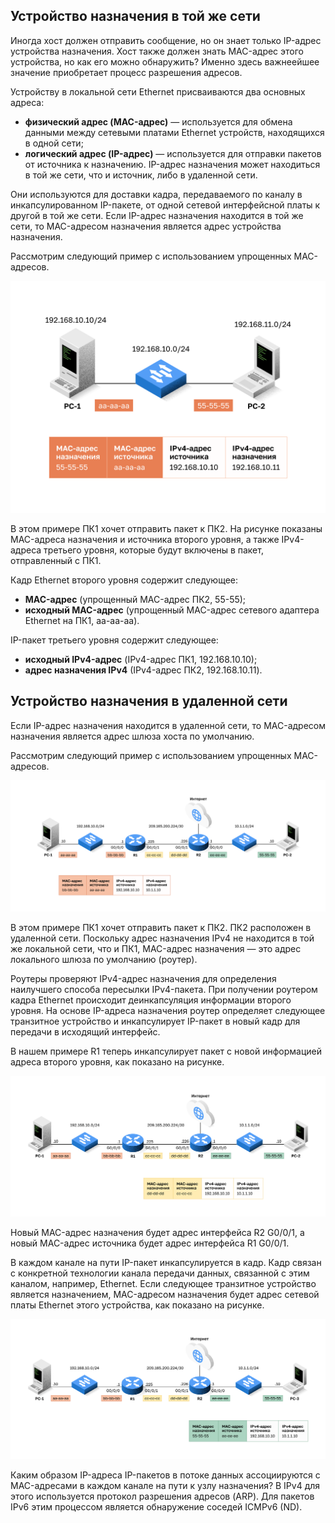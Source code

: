 <!-- verified: agorbachev 03.05.2022 -->

<!-- 9.1.1 -->
## Устройство назначения в той же сети

Иногда хост должен отправить сообщение, но он знает только IP-адрес устройства назначения. Хост также должен знать MAC-адрес этого устройства, но как его можно обнаружить? Именно здесь важнеейшее значение приобретает процесс разрешения адресов.

Устройству в локальной сети Ethernet присваиваются два основных адреса:

* **физический адрес (MAC-адрес)** — используется для обмена данными между сетевыми платами Ethernet устройств, находящихся в одной сети;
* **логический адрес (IP-адрес)** — используется для отправки пакетов от источника к назначению. IP-адрес назначения может находиться в той же сети, что и источник, либо в удаленной сети.

Они используются для доставки кадра, передаваемого по каналу в инкапсулированном IP-пакете, от одной сетевой интерфейсной платы к другой в той же сети. Если IP-адрес назначения находится в той же сети, то MAC-адресом назначения является адрес устройства назначения.

Рассмотрим следующий пример с использованием упрощенных MAC-адресов.

![](./assets/9.1.1.svg)


В этом примере ПК1 хочет отправить пакет к ПК2. На рисунке показаны MAC-адреса назначения и источника второго уровня, а также IPv4-адреса третьего уровня, которые будут включены в пакет, отправленный с ПК1.

Кадр Ethernet второго уровня содержит следующее:

* **MAC-адрес** (упрощенный MAC-адрес ПК2, 55-55);
* **исходный MAC-адрес** (упрощенный MAC-адрес сетевого адаптера Ethernet на ПК1, aa-aa-aa).

IP-пакет третьего уровня содержит следующее:

* **исходный IPv4-адрес** (IPv4-адрес ПК1, 192.168.10.10);
* **адрес назначения IPv4** (IPv4-адрес ПК2, 192.168.10.11).

<!-- 9.1.2 -->
## Устройство назначения в удаленной сети

Если IP-адрес назначения находится в удаленной сети, то MAC-адресом назначения является адрес шлюза хоста по умолчанию.

Рассмотрим следующий пример с использованием упрощенных MAC-адресов.

![](./assets/9.1.2-1.svg)


В этом примере ПК1 хочет отправить пакет к ПК2. ПК2 расположен в удаленной сети. Поскольку адрес назначения IPv4 не находится в той же локальной сети, что и ПК1, MAC-адрес назначения — это адрес локального шлюза по умолчанию (роутер).

Роутеры проверяют IPv4-адрес назначения для определения наилучшего способа пересылки IPv4-пакета. При получении роутером кадра Ethernet происходит деинкапсуляция информации второго уровня. На основе IP-адреса назначения роутер определяет следующее транзитное устройство и инкапсулирует IP-пакет в новый кадр для передачи в исходящий интерфейс.

В нашем примере R1 теперь инкапсулирует пакет с новой информацией адреса второго уровня, как показано на рисунке.

![](./assets/9.1.2-2.svg)


Новый MAC-адрес назначения будет адрес интерфейса R2 G0/0/1, а новый MAC-адрес источника будет адрес интерфейса R1 G0/0/1.

В каждом канале на пути IP-пакет инкапсулируется в кадр. Кадр связан с конкретной технологии канала передачи данных, связанной с этим каналом, например, Ethernet. Если следующее транзитное устройство является назначением, MAC-адресом назначения будет адрес сетевой платы Ethernet этого устройства, как показано на рисунке.

![](./assets/9.1.2-3.svg)


Каким образом IP-адреса IP-пакетов в потоке данных ассоциируются с MAC-адресами в каждом канале на пути к узлу назначения? В IPv4 для этого используется протокол разрешения адресов (ARP). Для пакетов IPv6 этим процессом является обнаружение соседей ICMPv6 (ND).

<!-- 9.1.4 -->
<!-- quiz -->

